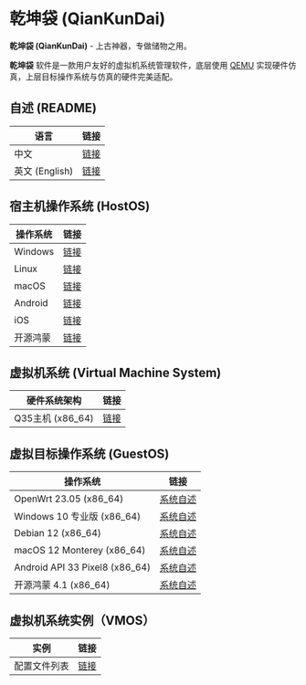 # 乾坤袋 (QianKunDai)
  **乾坤袋 (QianKunDai)** - 上古神器，专做储物之用。

  **乾坤袋** 软件是一款用户友好的虚拟机系统管理软件，底层使用 [QEMU](https://www.qemu.org/) 实现硬件仿真，上层目标操作系统与仿真的硬件完美适配。

## 自述 (README)
| 语言 | 链接 |
|------|------|
| 中文 | [链接](https://gitcode.com/david921518/qkd-app/blob/gitcode/README.md) |
| 英文 (English) | [链接](https://gitcode.com/david921518/qkd-app/blob/gitcode/README.en.md) |

## 宿主机操作系统 (HostOS)
| 操作系统 | 链接 |
|---------|------|
| Windows  | [链接](https://gitcode.com/david921518/qkd-app/blob/gitcode/doc/HostOS_Windows.md) |
| Linux | [链接](https://gitcode.com/david921518/qkd-app/blob/gitcode/doc/HostOS_Linux.md) |
| macOS | [链接](https://gitcode.com/david921518/qkd-app/blob/gitcode/doc/HostOS_macOS.md) |
| Android | [链接](https://gitcode.com/david921518/qkd-app/blob/gitcode/doc/HostOS_Android.md) |
| iOS | [链接](https://gitcode.com/david921518/qkd-app/blob/gitcode/doc/HostOS_iOS.md) |
| 开源鸿蒙 | [链接](https://gitcode.com/david921518/qkd-app/blob/gitcode/doc/HostOS_OHOS.md) |

## 虚拟机系统 (Virtual Machine System)
| 硬件系统架构 | 链接 |
|--------------|------|
| Q35主机 (x86_64) | [链接](https://gitcode.com/david921518/qkd-app/blob/gitcode/doc/VM_X86_64_Q35.md) |

## 虚拟目标操作系统 (GuestOS)
| 操作系统 | 链接 |
|---------|------|
| OpenWrt 23.05 (x86_64) | [系统自述](https://gitcode.com/david921518/qkd-app/blob/gitcode/doc/GuestOS_OpenWrt2305_x86_64.md) |
| Windows 10 专业版 (x86_64) | [系统自述](https://gitcode.com/david921518/qkd-app/blob/gitcode/doc/GuestOS_Windows10_Pro_x64.md) |
| Debian 12 (x86_64) | [系统自述](https://gitcode.com/david921518/qkd-app/blob/gitcode/doc/GuestOS_Debian12_amd64.md) |
| macOS 12 Monterey (x86_64) | [系统自述](https://gitcode.com/david921518/qkd-app/blob/gitcode/doc/GuestOS_macOS12_Monterey_x86_64.md) |
| Android API 33 Pixel8 (x86_64) | [系统自述](https://gitcode.com/david921518/qkd-app/blob/gitcode/doc/GuestOS_Android_API_33_Pixel8_x86_64.md) |
| 开源鸿蒙 4.1 (x86_64) | [系统自述](https://gitcode.com/david921518/qkd-app/blob/gitcode/doc/GuestOS_OHOS4_amd64.md) |

## 虚拟机系统实例（VMOS）
| 实例 | 链接 |
|---------|------|
| 配置文件列表 | [链接](https://github.com/david921518/qkd-app/edit/master/doc/vmos-examples/README.md) |
